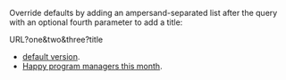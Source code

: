 Override defaults by adding an ampersand-separated list after the query with an optional fourth parameter to add a title:

URL?one&two&three?title

* [default version](https://deanturpin.github.io/good_cheap_fast/).
* [Happy program managers this month](https://deanturpin.github.io/good_cheap_fast?Tim&Richard&Dave&Happy%20PMs%20in%20September:).
